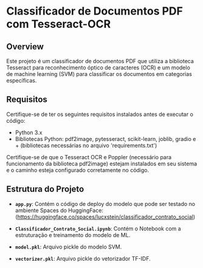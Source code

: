 # Classificador de Documentos PDF com Tesseract-OCR 

## Overview

Este projeto é um classificador de documentos PDF que utiliza a biblioteca Tesseract para reconhecimento óptico de caracteres (OCR) e um modelo de machine learning (SVM) para classificar os documentos em categorias específicas.

## Requisitos

Certifique-se de ter os seguintes requisitos instalados antes de executar o código:

- Python 3.x
- Bibliotecas Python: pdf2image, pytesseract, scikit-learn, joblib, gradio e + (bibliotecas necessárias no arquivo 'requirements.txt')

Certifique-se de que o Tesseract OCR e Poppler (necessário para funcionamento da biblioteca pdf2image) estejam instalados em seu sistema e o caminho esteja configurado corretamente no código.

## Estrutura do Projeto

- **`app.py`**: Contém o código de deploy do modelo que pode ser testado no ambiente Spaces do HuggingFace: (https://huggingface.co/spaces/lucxstein/classificador_contrato_social)
  
- **`Classificador_Contrato_Social.ipynb`**: Contém o Notebook com a estruturação e treinamento do modelo de ML.
  
- **`model.pkl`**: Arquivo pickle do modelo SVM.
  
- **`vectorizer.pkl`**: Arquivo pickle do vetorizador TF-IDF.
